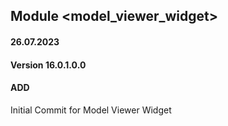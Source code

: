 ## Module <model_viewer_widget>

#### 26.07.2023
#### Version 16.0.1.0.0
#### ADD
Initial Commit for Model Viewer Widget

